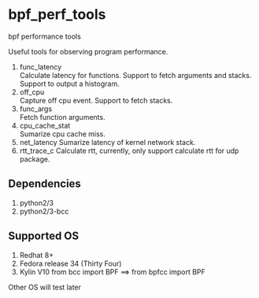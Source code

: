 # bpf_perf_tools
bpf performance tools

Useful tools for observing program performance.
1. func_latency  
   Calculate latency for functions. Support to fetch arguments and stacks. Support to output a histogram.
2. off_cpu  
   Capture off cpu event. Support to fetch stacks.  
3. func_args  
   Fetch function arguments.  
4. cpu_cache_stat  
   Sumarize cpu cache miss.  
5. net_latency
   Sumarize latency of kernel network stack.
6. rtt_trace_c
   Calculate rtt, currently, only support calculate rtt for udp package.

## Dependencies
1. python2/3
2. python2/3-bcc

## Supported OS
1. Redhat 8+  
2. Fedora release 34 (Thirty Four)  
3. Kylin V10
      from bcc import BPF  ==> from bpfcc import BPF

Other OS will test later
